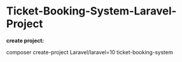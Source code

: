 # Ticket-Booking-System-Laravel-Project

<b>create project:</b>

composer create-project Laravel/laravel=10 ticket-booking-system
